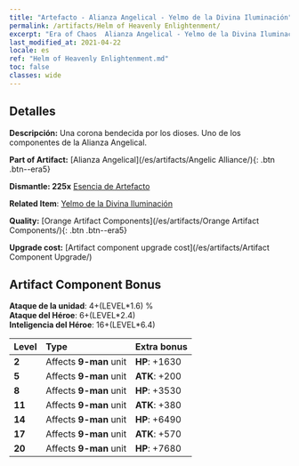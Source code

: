 ```yaml
---
title: "Artefacto - Alianza Angelical - Yelmo de la Divina Iluminación"
permalink: /artifacts/Helm of Heavenly Enlightenment/
excerpt: "Era of Chaos  Alianza Angelical - Yelmo de la Divina Iluminación. Una corona bendecida por los dioses. Uno de los componentes de la Alianza Angelical."
last_modified_at: 2021-04-22
locale: es
ref: "Helm of Heavenly Enlightenment.md"
toc: false
classes: wide
---
```




## Detalles

 **Descripción:** Una corona bendecida por los dioses. Uno de los componentes de la Alianza Angelical.

 **Part of Artifact:** [Alianza Angelical](/es/artifacts/Angelic Alliance/){: .btn .btn--era5}

 **Dismantle: 225x** [Esencia de Artefacto](/ItemsES/con_905/)

 **Related Item**: [Yelmo de la Divina Iluminación](/ItemsES/art_152/)

 **Quality:** [Orange Artifact Components](/es/artifacts/Orange Artifact Components/){: .btn .btn--era5}

 **Upgrade cost:** [Artifact component upgrade cost](/es/artifacts/Artifact Component Upgrade/)

## Artifact Component Bonus

  **Ataque de la unidad**: 4+(LEVEL\*1.6) %<br/>**Ataque del Héroe**: 6+(LEVEL\*2.4)<br/>**Inteligencia del Héroe**: 16+(LEVEL\*6.4)

  |  Level  | Type |    Extra bonus  | 
  |:--------|:-----|:----------------| 
  | **2** | Affects **9-man** unit | **HP**: +1630 | 
  | **5** | Affects **9-man** unit | **ATK**: +200 | 
  | **8** | Affects **9-man** unit | **HP**: +3530 | 
  | **11** | Affects **9-man** unit | **ATK**: +380 | 
  | **14** | Affects **9-man** unit | **HP**: +6490 | 
  | **17** | Affects **9-man** unit | **ATK**: +570 | 
  | **20** | Affects **9-man** unit | **HP**: +7680 | 
